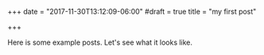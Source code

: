 +++
date = "2017-11-30T13:12:09-06:00"
#draft = true
title = "my first post"

+++


Here is some example posts. Let's see what it looks like.

